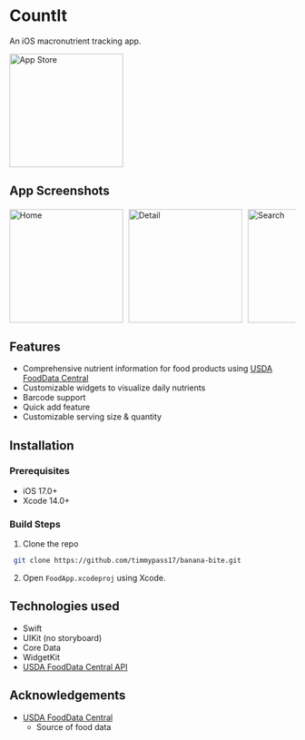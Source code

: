 # CountIt
An iOS macronutrient tracking app.

<a href="https://apps.apple.com/us/app/bananabite/id6502222485">
  <img src="https://upload.wikimedia.org/wikipedia/commons/3/3c/Download_on_the_App_Store_Badge.svg" alt="App Store" width="200 style="padding-bottom: 20px;"/>
</a>

## App Screenshots
<div style="display: flex; overflow-x: auto; margin-top: 20px;">
    <img src="https://is1-ssl.mzstatic.com/image/thumb/PurpleSource221/v4/b9/62/27/b96227f8-23f2-549c-ee47-2bef68a1d9b8/home.png/400x800bb.png" alt="Home" width="200" style="margin-right: 10px;">
    <img src="https://is1-ssl.mzstatic.com/image/thumb/PurpleSource211/v4/99/fa/e0/99fae00c-1f99-6aa7-b701-2b2782e6cb03/food.png/400x800bb.png" alt="Detail" width="200" style="margin-right: 10px;">
    <img src="https://is1-ssl.mzstatic.com/image/thumb/PurpleSource211/v4/26/5c/d8/265cd820-a753-d0d6-67c8-7fd93bd23454/search.png/400x800bb.png" alt="Search" width="200" style="margin-right: 10px;">
    <img src="https://is1-ssl.mzstatic.com/image/thumb/PurpleSource221/v4/50/32/86/50328693-5ed3-4a0b-1a2a-88396cf183cb/recipe.png/400x800bb.png" alt="Add" width="200" style="margin-right: 10px;">
    <img src="https://is1-ssl.mzstatic.com/image/thumb/PurpleSource211/v4/af/95/c5/af95c53f-eef7-459c-4e9b-2941574bf599/progress.png/400x800bb.png" alt="Goals" width="200" style="margin-right: 10px;">
    <img src="https://is1-ssl.mzstatic.com/image/thumb/PurpleSource221/v4/dd/fa/ed/ddfaedb0-6f6f-d505-619f-19a8d9e3b3a5/progressDetail.png/400x800bb.png" alt="Widgets" width="200" style="margin-right: 10px;">
</div>

## Features
- Comprehensive nutrient information for food products using [USDA FoodData Central](https://fdc.nal.usda.gov/)
- Customizable widgets to visualize daily nutrients
- Barcode support
- Quick add feature
- Customizable serving size & quantity

## Installation

### Prerequisites
- iOS 17.0+
- Xcode 14.0+

### Build Steps
1. Clone the repo
  ```sh
   git clone https://github.com/timmypass17/banana-bite.git
   ```
2. Open `FoodApp.xcodeproj` using Xcode.
   
## Technologies used
- Swift
- UIKit (no storyboard)
- Core Data
- WidgetKit
- [USDA FoodData Central API](https://fdc.nal.usda.gov/api-guide.html)

## Acknowledgements
- [USDA FoodData Central](https://fdc.nal.usda.gov/)
  - Source of food data
